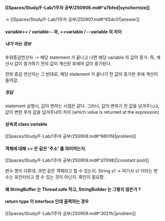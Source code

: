 
####  [[Spaces/Study/F-Lab/1주차 공부/250906.md#^a7bfed|synchornize]]

->  [[Spaces/Study/F-Lab/1주차 공부/250907.md#^65dc01|answer]]


####  variable++ / variable-- 와, ++variable / --variable 의 차이

##### 내가 아는 정보
 후위증감연산자 -> 해당 statement 가 끝나고 나면 해당 variable 의 값이 증가.
즉, 계산시 값이 증가하기 전의 값이 계산된 후에야 값이 증가된다.

전위 증감 연산자는 그 반대로, 해당 statement 가 끝나기 전 값이 증가한 후에 계산이 들어감.

##### 정답
statement 실행시, 값이 변하는 시점은 같다. 
그러나, 값이 변하기 전 값을 넘겨주느냐, 값이 변한 후의 값을 넘겨주냐의 차이 
(which value is returned at the expression)


#### 상속과 class variable

[[Spaces/Study/F-Lab/1주차 공부/250908.md#^6801f4|problem]]


#### 객체에 대해 == 은 같은 '주소' 를 의미하는지. 

[[Spaces/Study/F-Lab/1주차 공부/250909.md#^d70982|constant pool]]

변수 명이 다른데, 과연 같은 객체라고 할 수 있는지.
String s1 -> 여기서 s1 이라는 변수는 포인터라고 할 수 있는 것이 아닌지.
확인이 필요함. 


#### 왜 StringBuffer 는 Thread safe 하고, StringBuilder 는 그렇지 않은가 ?




#### return type 이 interface 인데 출력하는 경우

[[Spaces/Study/F-Lab/1주차 공부/250909.md#^3021fc|problem]]

